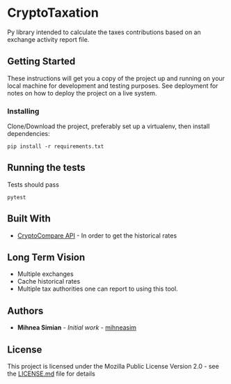 # CryptoTaxation

Py library intended to calculate the taxes contributions based on
an exchange activity report file.

## Getting Started

These instructions will get you a copy of the project up and running on your local machine for development and testing purposes. See deployment for notes on how to deploy the project on a live system.


### Installing

Clone/Download the project, preferably set up a virtualenv, then install dependencies:

```
pip install -r requirements.txt
```


## Running the tests

Tests should pass

```
pytest
```

## Built With

* [CryptoCompare API](https://www.cryptocompare.com/api/) - In order to get the historical rates

## Long Term Vision

 * Multiple exchanges
 * Cache historical rates
 * Multiple tax authorities one can report to using this tool.

## Authors

* **Mihnea Simian** - *Initial work* - [mihneasim](https://github.com/mihneasim)

## License

This project is licensed under the Mozilla Public License Version 2.0 - see the [LICENSE.md](LICENSE.md) file for details

